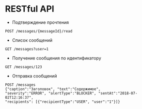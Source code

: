# RESTful API
- Подтверждение прочтения
```
POST /messages/{messageId}/read
```
- Список сообщений
```
GET /messages?user=1
```
- Получение сообщения по идентификатору
```
GET /messages/123
```
- Отправка сообщений
```
POST /messages
{"caption":"Заголовок", "text":"Содержимое",
"severity":"ERROR", "alertType":"BLOCKER", "sentAt":"2018-07-02T12:16:37",
"recipients": [{"recipientType":"USER", "user":"1"}]}
```
